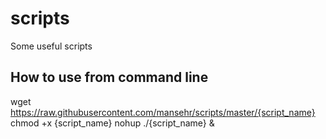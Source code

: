 # scripts
Some useful scripts


## How to use from command line
wget https://raw.githubusercontent.com/mansehr/scripts/master/{script_name}
chmod +x {script_name}
nohup ./{script_name} &
